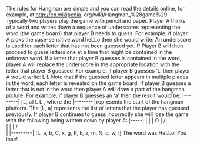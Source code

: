 The rules for Hangman are simple and you can read the details online, for example, at http://en.wikipedia.
org/wiki/Hangman_%28game%29. Typically two players play the game with pencil and paper. Player A thinks
of a word and writes down a sequence of underscores representing the word (the game board) that player B needs to
guess. For example, if player A picks the case-sensitive word heLLo then she would write: An underscore
is used for each letter that has not been guessed yet.
P
Player B will then proceed to guess letters one at a time that might be contained in the unknown word. If a letter that
player B guesses is contained in the word, player A will replace the underscore in the appropriate location with the
letter that player B guessed. For example, if player B guesses ‘L’ then player A would write: L L Note that if
the guessed letter appears in multiple places in the word, each letter is revealed on the game board. If player B guesses
a letter that is not in the word then player A will draw a part of the hangman picture. For example, if player B guesses
an ‘a’ then the result would be: |--------| [L, a] L L , where the |--------| represents the start
of the hangman platform. The [L, a] represents the list of letters that the player has guessed previously. If player B
continues to guess incorrectly she will lose the game with the following being written down by player A:
|-----|
| |
| O
| /|\
| |
| / \
|
|---------|
[L, a, b, C, x, g, P, k, z, m, N, q, w, i]
The word was HeLLo!
You lose!
